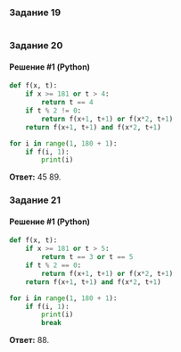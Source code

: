 ### Задание 19
```
```

### Задание 20

#### Решение #1 (Python)
```python
def f(x, t):
    if x >= 181 or t > 4:
        return t == 4
    if t % 2 != 0:
        return f(x+1, t+1) or f(x*2, t+1)
    return f(x+1, t+1) and f(x*2, t+1)

for i in range(1, 180 + 1):
    if f(i, 1):
        print(i)
```
**Ответ:** 45 89.

### Задание 21

#### Решение #1 (Python)
```python
def f(x, t):
    if x >= 181 or t > 5:
        return t == 3 or t == 5
    if t % 2 == 0:
        return f(x+1, t+1) or f(x*2, t+1)
    return f(x+1, t+1) and f(x*2, t+1)

for i in range(1, 180 + 1):
    if f(i, 1):
        print(i)
        break
```
**Ответ:** 88.

